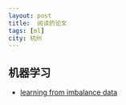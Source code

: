 ```yaml
---
layout: post
title:  阅读的论文 
tags: [ml]
city: 杭州 
---
```



机器学习
--------
+ [learning from imbalance data](http://www.ele.uri.edu/faculty/he/PDFfiles/ImbalancedLearning.pdf)
